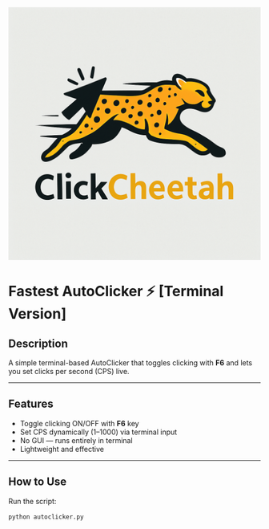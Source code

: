 ![Project Logo](./logo.png)

# Fastest AutoClicker ⚡ [Terminal Version]

## Description

A simple terminal-based AutoClicker that toggles clicking with **F6** and lets you set clicks per second (CPS) live.

---

## Features

- Toggle clicking ON/OFF with **F6** key  
- Set CPS dynamically (1–1000) via terminal input  
- No GUI — runs entirely in terminal  
- Lightweight and effective  

---

## How to Use

Run the script:

```bash
python autoclicker.py
